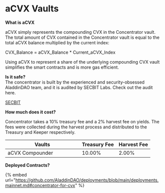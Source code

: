 # aCVX Vaults

**What is aCVX**

aCVX simply represents the compounding CVX in the Concentrator vault. The total amount of CVX contained in the Concentrator vault is equal to the total aCVX balance multiplied by the current index:

CVX\_Balance = aCVX\_Balance \* Current\_aCVX\_Index

Using aCVX to represent a share of the underlying compounding CVX vault simplifies the smart contracts and is more gas efficient.



**Is it safe?**\
The concentrator is built by the experienced and security-obsessed AladdinDAO team, and it is audited by SECBIT Labs. Check out the audit here.

[SECBIT](https://github.com/AladdinDAO/aladdin-v3-contracts/blob/main/audit-reports/SECBIT\_Aladdin\_aCVX\_Report\_v1.0\_20231018.pdf)



**How much does it cost?**

Concentrator takes a 10% treasury fee and a 2% harvest fee on yields. The fees were collected during the harvest process and distributed to the Treasury and Keeper respectively.

<table><thead><tr><th width="223">Vaults</th><th>Treasury Fee</th><th>Harvest Fee</th></tr></thead><tbody><tr><td>aCVX Compounder</td><td>10.00%</td><td>2.00%</td></tr></tbody></table>



**Deployed Contracts?**

{% embed url="https://github.com/AladdinDAO/deployments/blob/main/deployments.mainnet.md#concentrator-for-cvx" %}

